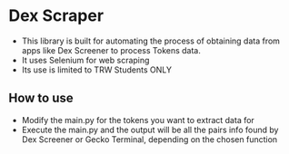 # Dex Scraper
- This library is built for automating the process of obtaining data from apps like Dex Screener to process Tokens data.
- It uses Selenium for web scraping
- Its use is limited to TRW Students ONLY

## How to use

- Modify the main.py for the tokens you want to extract data for
- Execute the main.py and the output will be all the pairs info found by Dex Screener or Gecko Terminal, depending on the chosen function
